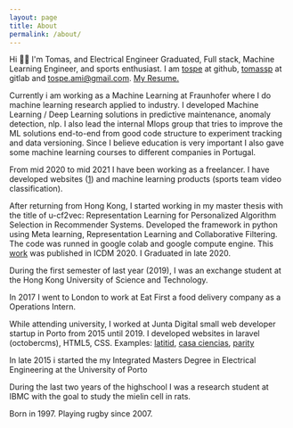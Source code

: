```yaml
---
layout: page
title: About
permalink: /about/
---
```

Hi 🤟🏽 I'm Tomas, and Electrical Engineer Graduated, Full stack, Machine Learning Engineer, and sports enthusiast. I am [tospe](https://github.com/tospe) at github, [tomassp](https://gitlab.com/tomassp) at gitlab and [tospe.ami@gmail.com](mailto:tospe.ami@gmail.com). [My Resume.](/cv_tsp.pdf)


Currently i am working as a Machine Learning at Fraunhofer where I do machine learning research applied to industry. I developed Machine Learning / Deep Learning solutions in predictive maintenance, anomaly detection, nlp. I also lead the internal Mlops group that tries to improve the ML solutions end-to-end from good code structure to experiment tracking and data versioning. Since I believe education is very important I also gave some machine learning courses to different companies in Portugal.  

From mid 2020 to mid 2021 I have been working as a freelancer. I have developed websites ([1](http://advogadosporto.com/)) and machine learning products (sports team video classification). 

After returning from Hong Kong, I started working in my master thesis with the title of u-cf2vec: Representation Learning for Personalized Algorithm Selection in Recommender Systems. Developed the framework in python using Meta learning, Representation Learning and Collaborative Filtering. The code was runned in google colab and google compute engine. This [work](https://ieeexplore.ieee.org/document/9346551) was published in ICDM 2020. I Graduated in late 2020.

During the first semester of last year (2019), I was an exchange student at the Hong Kong University of Science and Technology.

In 2017 I went to London to work at Eat First a food delivery company as a Operations Intern.

While attending university, I worked at Junta Digital small web developer startup in Porto from 2015 until 2019. I developed websites in laravel (octobercms), HTML5, CSS. Examples: [latitid](http://latitid.com/), [casa ciencias](https://www.casadasciencias.org/), [parity](https://goparity.com/)

In late 2015 i started the my Integrated Masters Degree in Electrical Engineering at the University of Porto

During the last two years of the highschool I was a research student at IBMC with the goal to study the mielin cell in rats.


Born in 1997. Playing rugby since 2007.
